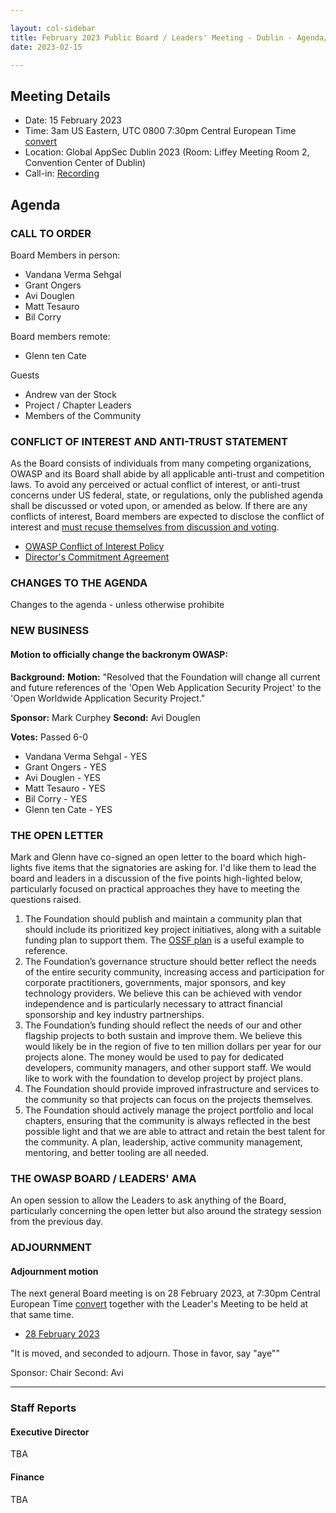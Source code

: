 ```yaml
---

layout: col-sidebar
title: February 2023 Public Board / Leaders' Meeting - Dublin - Agenda/Minutes
date: 2023-02-15

---
```


## Meeting Details

- Date: 15 February 2023
- Time: 3am US Eastern, UTC 0800 7:30pm Central European Time [convert](https://www.timeanddate.com/worldclock/meetingdetails.html?year=2023&month=02&day=15&hour=19&min=30&sec=0&p1=398&p2=16&p3=110&p4=197&p5=217&p6=136&p7=179&p8=438)
- Location: Global AppSec Dublin 2023 (Room: Liffey Meeting Room 2, Convention Center of Dublin)
- Call-in: [Recording](https://drive.google.com/file/d/121k3Kn4BA-eOqflfkh3eSJftfiu-YQvz/view?usp=sharing)

## Agenda

### CALL TO ORDER

Board Members in person:
- Vandana Verma Sehgal
- Grant Ongers
- Avi Douglen
- Matt Tesauro
- Bil Corry

Board members remote:
- Glenn ten Cate

Guests
- Andrew van der Stock
- Project / Chapter Leaders
- Members of the Community

### CONFLICT OF INTEREST AND ANTI-TRUST STATEMENT

As the Board consists of individuals from many competing organizations, OWASP and its Board shall abide by all applicable anti-trust and competition laws. To avoid any perceived or actual conflict of interest, or anti-trust concerns under US federal, state, or regulations, only the published agenda shall be discussed or voted upon, or amended as below. If there are any conflicts of interest, Board members are expected to disclose the conflict of interest and [must recuse themselves from discussion and voting](https://policy.owasp.org/legal/bylaws#section-702-disclosure-required).

- [OWASP Conflict of Interest Policy](https://policy.owasp.org/operational/conflict-of-interest)
- [Director's Commitment Agreement](https://policy.owasp.org/legal/directors-committment-agreement)

### CHANGES TO THE AGENDA

Changes to the agenda - unless otherwise prohibite

### NEW BUSINESS

#### Motion to officially change the backronym OWASP:

**Background:** 
**Motion:** "Resolved that the Foundation will change all current and future references of the 'Open Web Application Security Project' to the 'Open Worldwide Application Security Project."

**Sponsor:** Mark Curphey
**Second:** Avi Douglen

**Votes:** Passed 6-0
- Vandana Verma Sehgal - YES
- Grant Ongers - YES
- Avi Douglen - YES
- Matt Tesauro - YES
- Bil Corry - YES
- Glenn ten Cate - YES

### THE OPEN LETTER
Mark and Glenn have co-signed an open letter to the board which high-lights five items that the signatories are asking for. I'd like them to lead the board and leaders in a discussion of the five points high-lighted below, particularly focused on practical approaches they have to meeting the questions raised.

1. The Foundation should publish and maintain a community plan that should include its prioritized key project initiatives, along with a suitable funding plan to support them. The [OSSF plan](https://openssf.org/oss-security-mobilization-plan/) is a useful example to reference.
2. The Foundation’s governance structure should better reflect the needs of the entire security community, increasing access and participation for corporate practitioners, governments, major sponsors, and key technology providers. We believe this can be achieved with vendor independence and is particularly necessary to attract financial sponsorship and key industry partnerships.
3. The Foundation’s funding should reflect the needs of our and other flagship projects to both sustain and improve them. We believe this would likely be in the region of five to ten million dollars per year for our projects alone. The money would be used to pay for dedicated developers, community managers, and other support staff. We would like to work with the foundation to develop project by project plans.
4. The Foundation should provide improved infrastructure and services to the community so that projects can focus on the projects themselves.
5. The Foundation should actively manage the project portfolio and local chapters, ensuring that the community is always reflected in the best possible light and that we are able to attract and retain the best talent for the community. A plan, leadership, active community management, mentoring, and better tooling are all needed.

### THE OWASP BOARD / LEADERS' AMA
An open session to allow the Leaders to ask anything of the Board, particularly concerning the open letter but also around the strategy session from the previous day.

### ADJOURNMENT

#### Adjournment motion

The next general Board meeting is on 28 February 2023, at 7:30pm Central European Time [convert](https://www.timeanddate.com/worldclock/meetingdetails.html?year=2023&month=02&day=15&hour=19&min=30&sec=0&p1=398&p2=16&p3=110&p4=197&p5=217&p6=136&p7=179&p8=438) together with the Leader's Meeting to be held at that same time.

- [28 February 2023](https://board.owasp.org/meetings-historical/2023/202302.html)

"It is moved, and seconded to adjourn. Those in favor, say "aye""

Sponsor: Chair
Second: Avi

***

### Staff Reports

#### Executive Director

TBA

#### Finance

TBA
